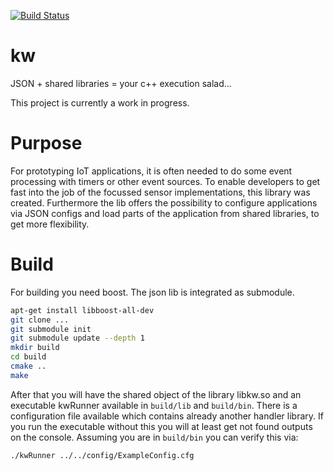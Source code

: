 [![Build Status](http://www.familie-uhlich.de/jenkins/buildStatus/icon?job=kw)](http://www.familie-uhlich.de/jenkins/job/kw/)

# kw
JSON + shared libraries = your c++ execution salad... 

This project is currently a work in progress.

# Purpose
For prototyping IoT applications, it is often needed to do some event 
processing with timers or other event sources. To enable developers to get fast into the job of 
the focussed sensor implementations, this library was created.
Furthermore the lib offers the possibility to configure applications via JSON configs and load 
parts of the application from shared libraries, to get more flexibility.

# Build

For building you need boost. The json lib is integrated as submodule.

```bash
apt-get install libboost-all-dev
git clone ...
git submodule init
git submodule update --depth 1
mkdir build
cd build
cmake ..
make
```

After that you will have the shared object of the library libkw.so and an executable kwRunner available in `build/lib` and `build/bin`.
There is a configuration file available which contains already another handler library. If you run the executable without this you will at least get not found outputs on the console.
Assuming you are in `build/bin` you can verify this via:

```bash
./kwRunner ../../config/ExampleConfig.cfg
```
